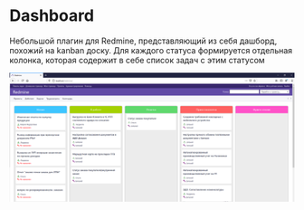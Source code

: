 # Dashboard  

Небольшой плагин для Redmine, представляющий из себя дашборд, похожий на kanban доску.
Для каждого статуса формируется отдельная колонка, которая содержит в себе список задач с этим статусом

![Alt text](/screenshots/screen1.png)

